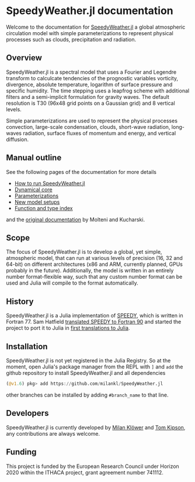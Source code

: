 # SpeedyWeather.jl documentation

Welcome to the documentation for [SpeedyWeather.jl](https://github.com/milankl/SpeedyWeather.jl) a global atmospheric
circulation model with simple parameterizations to represent physical processes such as clouds, precipitation and radiation.

## Overview

SpeedyWeather.jl is a spectral model that uses a Fourier and Legendre transform to calculcate tendencies of the prognostic variables
vorticity, divergence, absolute temperature, logarithm of surface pressure and specific humidity. The time stepping uses a leapfrog scheme
with additional filters and a semi-implicit formulation for gravity waves. The default resolution is T30 (96x48 grid points on a
Gaussian grid) and 8 vertical levels.

Simple parameterizations are used to represent the physical processes convection, large-scale condensation, clouds, short-wave radiation,
long-waves radiation, surface fluxes of momentum and energy, and vertical diffusion.

## Manual outline

See the following pages of the documentation for more details

- [How to run SpeedyWeather.jl](how_to_run_speedy.md)
- [Dynamical core](dynamical_core.md)
- [Parameterizations](parameterizations.md)
- [New model setups](new_model_setups.md)
- [Function and type index](functions.md)

and the [original documentation](http://users.ictp.it/~kucharsk/speedy_description/km_ver41_appendixA.pdf) by Molteni and Kucharski.

## Scope

The focus of SpeedyWeather.jl is to develop a global, yet simple, atmospheric model, that can run at various levels of precision
(16, 32 and 64-bit) on different architectures (x86 and ARM, currently planned, GPUs probably in the future). Additionally, the
model is written in an entirely number format-flexible way, such that any custom number format can be used and Julia will compile
to the format automatically.

## History

SpeedyWeather.jl is a Julia implementation of [SPEEDY](http://users.ictp.it/~kucharsk/speedy-net.html), which is written in Fortran 77.
Sam Hatfield [translated SPEEDY to Fortran 90](https://github.com/samhatfield/speedy.f90) and started the project to port it to Julia in
[first translations to Julia](https://github.com/samhatfield/speedy.jl).

## Installation

SpeedyWeather.jl is not yet registered in the Julia Registry. So at the moment, open Julia's package manager from the REPL with `]` and
`add` the github repository to install SpeedyWeather.jl and all dependencies
```julia
(@v1.6) pkg> add https://github.com/milankl/SpeedyWeather.jl
```
other branches can be installed by adding `#branch_name` to that line.

## Developers

SpeedyWeather.jl is currently developed by [Milan Klöwer](https://github.com/milankl) and [Tom Kipson](https://github.com/tomkimpson), any contributions are always welcome.

## Funding

This project is funded by the European Research Council under Horizon 2020 within the ITHACA project, grant agreement number 741112.